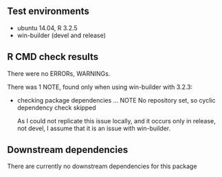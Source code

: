 ## Test environments

- ubuntu 14.04, R 3.2.5
- win-builder (devel and release)

## R CMD check results
There were no ERRORs, WARNINGs.

There was 1 NOTE, found only when using win-builder with 3.2.3:

* checking package dependencies ... NOTE
  No repository set, so cyclic dependency check skipped
  
  As I could not replicate this issue locally, and it occurs only in
  release, not devel, I assume that it is an issue with win-builder.

## Downstream dependencies
There are currently no downstream dependencies for this package